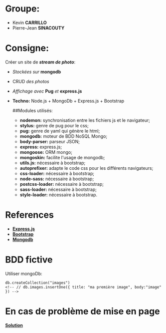 # Groupe:
- Kevin **CARRILLO**
- Pierre-Jean **SINACOUTY**
    
# Consigne:
Créer un site de ***stream de photo***:
- *Stockées sur* **mongodb**
- CRUD *des photos*
- *Affichage avec* **Pug** *et* **express.js**
- **Techno:** Node.js + MongoDb + Express.js + Bootstrap

  ##Modules utilisés: 
  - **nodemon:** synchronisation entre les fichiers js et le navigateur;
  - **stylus:** genre de pug pour le css;
  - **pug:** genre de yaml qui génère le html;
  - **mongodb:** moteur de BDD NoSQL Mongo;
  - **body-parser:** parseur JSON;
  - **express:** express.js;
  - **mongoose:** ORM mongo;
  - **mongoskin:** facilite l'usage de mongodb;
  - **utils.js:** nécessaire à bootstrap;
  - **autoprefixer:** adapte le code css pour les différents navigateurs;
  - **css-loader:** nécessaire à bootstrap;
  - **node-sass:** nécessaire à bootstrap;
  - **postcss-loader:** nécessaire à bootstrap;
  - **sass-loader:** nécessaire à bootstrap;
  - **style-loader:** nécessaire à bootstrap.

# References
- **[Express.js](https://medium.com/hackernoon/the-definitive-guide-to-express-the-node-js-web-application-framework-649352e2ae87)**
- **[Bootstrap](https://getbootstrap.com/)**
- **[Mongodb](https://www.frugalprototype.com/api-mongodb-mongoose-node-js/)**


# BDD fictive
Utiliser mongoDb:

    db.createCollection("images")
    <!-- // db.images.insertOne({ title: "ma première image", body:"image" }) -->

# En cas de problème de mise en page
**[Solution](https://stackoverflow.com/questions/48248832/stylesheet-not-loaded-because-of-mime-type?page=2&tab=votes#tab-top)**
